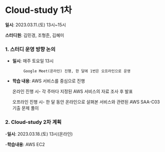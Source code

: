 # Cloud-study 1차

**일시**: 2023.03.11.(토) 13시~15시

**스터디원**: 김민경, 조형준, 김혜미



### 1. 스터디 운영 방향 논의
  - **일시**: 매주 토요일 13시
             
             Google Meet(온라인) 진행, 한 달에 1번은 오프라인으로 운영
  - **학습 내용**: AWS 서비스를 중심으로 진행
  
    온라인 진행 시- 각 주마다 지정된 AWS 서비스의 자료 조사 후 발표
    
    오프라인 진행 시- 한 달 동안 온라인으로 살펴본 서비스와 관련된 AWS SAA-C03 기출 문제 풀이


### 2. Cloud-study 2차 계획
  -**일시**: 2023.03.18.(토) 13시(온라인)
  
  -**학습내용**: AWS EC2
